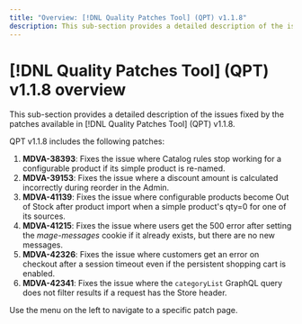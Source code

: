 ```yaml
---
title: "Overview: [!DNL Quality Patches Tool] (QPT) v1.1.8"
description: This sub-section provides a detailed description of the issues fixed by the patches available in [!DNL Quality Patches Tool] (QPT) v1.1.8.
---
```

# [!DNL Quality Patches Tool] (QPT) v1.1.8 overview

This sub-section provides a detailed description of the issues fixed by the patches available in [!DNL Quality Patches Tool] (QPT) v1.1.8.

QPT v1.1.8 includes the following patches:

1. **MDVA-38393**: Fixes the issue where Catalog rules stop working for a configurable product if its simple product is re-named.
1. **MDVA-39153**: Fixes the issue where a discount amount is calculated incorrectly during reorder in the Admin.
1. **MDVA-41139**: Fixes the issue where configurable products become Out of Stock after product import when a simple product's qty=0 for one of its sources.
1. **MDVA-41215**: Fixes the issue where users get the 500 error after setting the *mage-messages* cookie if it already exists, but there are no new messages.
1. **MDVA-42326**: Fixes the issue where customers get an error on checkout after a session timeout even if the persistent shopping cart is enabled.
1. **MDVA-42341**: Fixes the issue where the `categoryList` GraphQL query does not filter results if a request has the Store header.

Use the menu on the left to navigate to a specific patch page.
